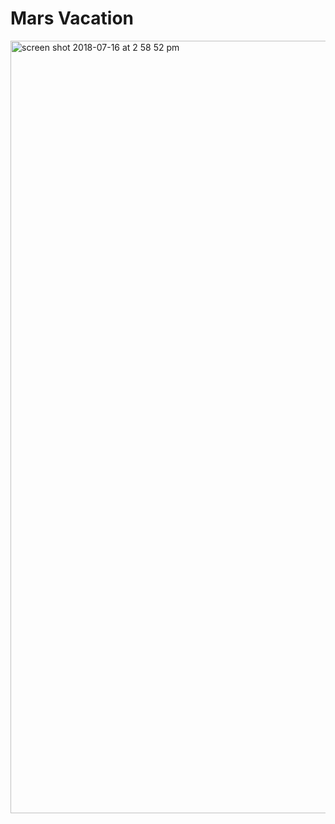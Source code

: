 # Mars Vacation

<img width="1236" alt="screen shot 2018-07-16 at 2 58 52 pm" src="https://user-images.githubusercontent.com/479463/42783290-cb8f7e0a-8908-11e8-8c19-2fe72e9b9016.png">
